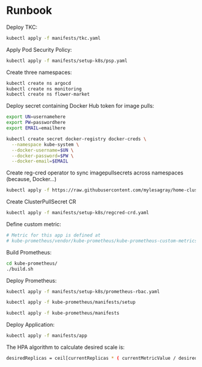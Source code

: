 # Runbook

Deploy TKC:

```sh
kubectl apply -f manifests/tkc.yaml
```

Apply Pod Security Policy:

```sh
kubectl apply -f manifests/setup-k8s/psp.yaml
```

Create three namespaces:

```sh
kubectl create ns argocd
kubectl create ns monitoring
kubectl create ns flower-market
```

Deploy secret containing Docker Hub token for image pulls:

```sh
export UN=usernamehere
export PW=passwordhere
export EMAIL=emailhere

kubectl create secret docker-registry docker-creds \
  --namespace kube-system \
  --docker-username=$UN \
  --docker-password=$PW \
  --docker-email=$EMAIL
```

Create reg-cred operator to sync imagepullsecrets across namespaces (because, Docker...)

```sh
kubectl apply -f https://raw.githubusercontent.com/mylesagray/home-cluster-gitops/master/manifests/registry-creds/manifest.yaml
```

Create ClusterPullSecret CR

```sh
kubectl apply -f manifests/setup-k8s/regcred-crd.yaml
```

Define custom metric:

```sh
# Metric for this app is defined at 
# kube-prometheus/vendor/kube-prometheus/kube-prometheus-custom-metrics.libsonnet Lines 12-30
```

Build Prometheus:

```sh
cd kube-prometheus/
./build.sh
```

Deploy Prometheus:

```sh
kubectl apply -f manifests/setup-k8s/prometheus-rbac.yaml

kubectl apply -f kube-prometheus/manifests/setup

kubectl apply -f kube-prometheus/manifests
```

Deploy Application:

```sh
kubectl apply -f manifests/app
```

The HPA algorithm to calculate desired scale is:

```sh
desiredReplicas = ceil[currentReplicas * ( currentMetricValue / desiredMetricValue )]
```
